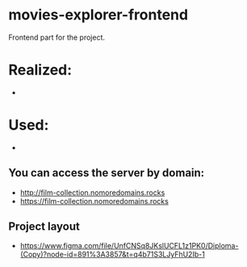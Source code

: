 # movies-explorer-frontend
Frontend part for the project.

# Realized:
* 
# Used:
*
## You can access the server by domain:
* http://film-collection.nomoredomains.rocks
* https://film-collection.nomoredomains.rocks
## Project layout
* https://www.figma.com/file/UnfCNSq8JKslUCFL1z1PK0/Diploma-(Copy)?node-id=891%3A3857&t=q4b71S3LJyFhU2Ib-1
